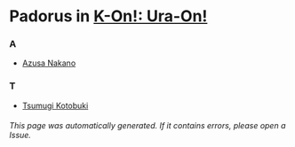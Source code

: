# Padorus in [K-On!: Ura-On!](https://myanimelist.net/anime/7017/K-On__Ura-On)

### A
* [Azusa Nakano](https://github.com/shadow578/Project-Padoru/blob/master/table-of-contents/characters/AzusaNakano.md)

### T
* [Tsumugi Kotobuki](https://github.com/shadow578/Project-Padoru/blob/master/table-of-contents/characters/TsumugiKotobuki.md)

###### This page was automatically generated. If it contains errors, please open a Issue.
